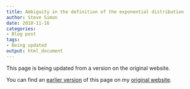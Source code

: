 ```yaml
---
title: Ambiguity in the definition of the exponential distribution
author: Steve Simon
date: 2010-11-16
categories:
- Blog post
tags:
- Being updated
output: html_document
---
```


This page is being updated from a version on the original website.

<!---More--->

You can find an [earlier version](http://www.pmean.com/10/ExponentialAmbiguity.html) of this page on my [original website](http://www.pmean.com/original_site.html).
